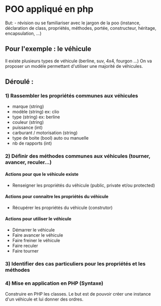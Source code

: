 # POO appliqué en php 

But: 
    - révision ou se familiariser avec le jargon de la poo (instance, déclaration de class, propriétés, méthodes, portée, constructeur, héritage, encapsulation, ...)

## Pour l'exemple : le véhicule 
Il existe plusieurs types de véhicule (berline, suv, 4x4, fourgon ...)
On va proposer un modèle permettant d'utiliser une majorité de véhicules.


## Déroulé :

### 1) Rassembler les propriétés communes aux véhicules
- marque (string)
- modèle (string) ex: clio
- type (string) ex: berline
- couleur (string)
- puissance (int)
- carburant / motorisation (string)
- type de boite (bool) auto ou manuelle
- nb de rapports (int)

### 2) Définir des méthodes communes aux véhicules (tourner, avancer, reculer...)

#### Actions pour que le véhicule existe
- Renseigner les propriétés du véhicule (public, private et/ou protected)

#### Actions pour connaitre les propriétés du véhicule 
- Récupérer les propriétés du véhicule (construtor)

#### Actions pour utiliser le véhicule
- Démarrer le véhicule 
- Faire avancer le véhicule
- Faire freiner le véhicule 
- Faire reculer 
- Faire tourner 

### 3) Identifier des cas particuliers pour les propriétés et les méthodes

### 4) Mise en application en PHP (Syntaxe)

Construire en PHP les classes. Le but est de pouvoir créer une instance d'un véhicule et lui donner des ordres. 